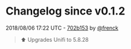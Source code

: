 # Changelog since v0.1.2

2018/08/06 17:22 UTC - [702b153](https://github.com/hassio-addons/addon-unifi/commit/702b153960c45ee0ede1c3a1a6e84385c08a051b) by [@frenck](https://github.com/frenck)
> :arrow_up: Upgrades Unifi to 5.8.28 

